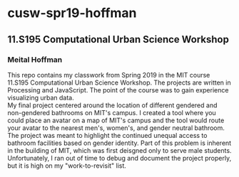 # cusw-spr19-hoffman
## 11.S195 Computational Urban Science Workshop
### Meital Hoffman

This repo contains my classwork from Spring 2019 in the MIT course 11.S195 Computational Urban Science Workshop. 
The projects are written in Processing and JavaScript.
The point of the course was to gain experience visualizing urban data. \
My final project centered around the location of different gendered and non-gendered bathrooms on MIT's campus. I created a tool where you could place an avatar on a map of MIT's campus and the tool would route your avatar to the nearest men's, women's, and gender neutral bathroom. The project was meant to highlight the continued unequal access to bathroom facilities based on gender identity. Part of this problem is inherent in the building of MIT, which was first deisgned only to serve male students. Unfortunately, I ran out of time to debug and document the project properly, but it is high on my "work-to-revisit" list.
